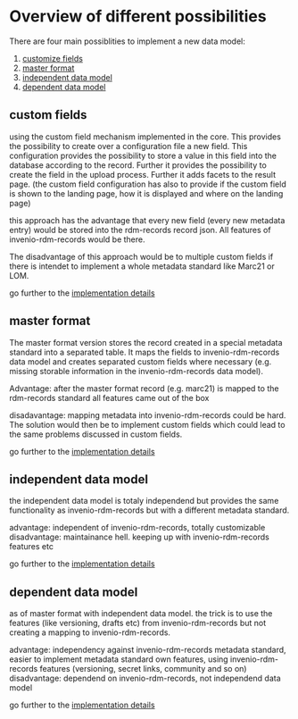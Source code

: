 # Overview of different possibilities

There are four main possiblities to implement a new data model:

1. [customize fields](#custom-fields)
2. [master format](#master-format)
3. [independent data model](#independent-data-model)
4. [dependent data model](#dependent-data-model)

## custom fields

using the custom field mechanism implemented in the core. This provides the
possibility to create over a configuration file a new field. This configuration
provides the possibility to store a value in this field into the database
according to the record. Further it provides the possibility to create the field
in the upload process. Further it adds facets to the result page. (the custom
field configuration has also to provide if the custom field is shown to the
landing page, how it is displayed and where on the landing page)

this approach has the advantage that every new field (every new metadata entry)
would be stored into the rdm-records record json. All features of
invenio-rdm-records would be there.

The disadvantage of this approach would be to multiple custom fields if there is
intendet to implement a whole metadata standard like Marc21 or LOM.

go further to the [implementation details](custom_fields.md)

## master format

The master format version stores the record created in a special metadata
standard into a separated table. It maps the fields to invenio-rdm-records data
model and creates separated custom fields where necessary (e.g. missing storable
information in the invenio-rdm-records data model).

Advantage: after the master format record (e.g. marc21) is mapped to the
rdm-records standard all features came out of the box

disadavantage: mapping metadata into invenio-rdm-records could be hard. The
solution would then be to implement custom fields which could lead to the same
problems discussed in custom fields.

go further to the [implementation details](master_format.md)

## independent data model

the independent data model is totaly independend but provides the same
functionality as invenio-rdm-records but with a different metadata standard.

advantage: independent of invenio-rdm-records, totally customizable
disadvantage: maintainance hell. keeping up with invenio-rdm-records features
etc

go further to the [implementation details](independent_data_model.md)

## dependent data model

as of master format with independent data model. the trick is to use the
features (like versioning, drafts etc) from invenio-rdm-records but not creating
a mapping to invenio-rdm-records.

advantage: independency against invenio-rdm-records metadata standard, easier to
implement metadata standard own features, using invenio-rdm-records features
(versioning, secret links, community and so on)
disadvantage: dependend on invenio-rdm-records, not independend data model

go further to the [implementation details](dependent_data_model.md)
